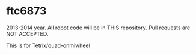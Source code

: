 ftc6873
=======

2013-2014 year. All robot code will be in THIS repository. Pull requests are NOT ACCEPTED.

This is for Tetrix/quad-onmiwheel
